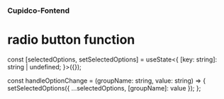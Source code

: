 ### Cupidco-Fontend ###


# radio button function 
const [selectedOptions, setSelectedOptions] = useState<{
    [key: string]: string | undefined;
  }>({});

  const handleOptionChange = (groupName: string, value: string) => {
    setSelectedOptions({ ...selectedOptions, [groupName]: value });
  };